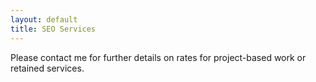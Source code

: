 ```yaml
---
layout: default
title: SEO Services
---
```


Please contact me for further details on rates for project-based work or retained services.

## 
